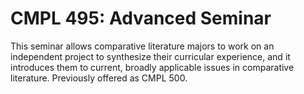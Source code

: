 # CMPL 495: Advanced Seminar

This seminar allows comparative literature majors to work on an independent project to synthesize their curricular experience, and it introduces them to current, broadly applicable issues in comparative literature. Previously offered as CMPL 500.